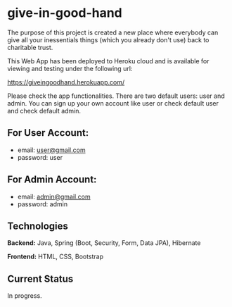 # give-in-good-hand
The purpose of this project is created a new place where everybody can give all your inessentials 
things (which you already don't use) back to charitable trust.

This Web App has been deployed to Heroku cloud and is available for viewing and testing under the following url:

https://giveingoodhand.herokuapp.com/

Please check the app functionalities. There are two default users: user and admin. You can sign up your own account like 
user or check default user and check default admin.

## For User Account:
- email: user@gmail.com
- password: user

## For Admin Account:
- email: admin@gmail.com
- password: admin

## Technologies

**Backend:** Java, Spring (Boot, Security, Form, Data JPA), Hibernate

**Frontend:** HTML, CSS, Bootstrap

## Current Status

In progress.
